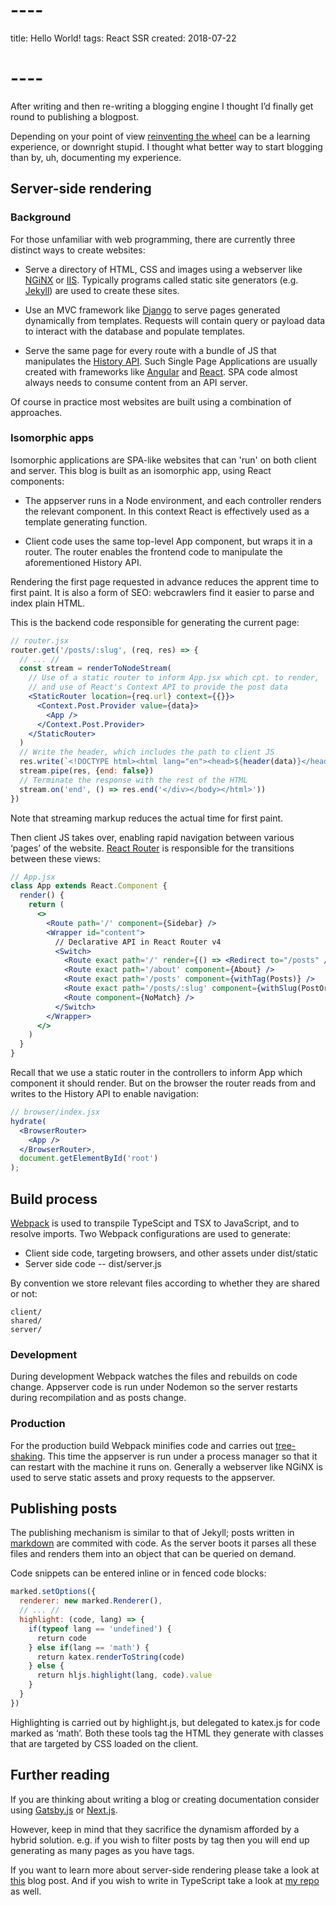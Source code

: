 # ----
title: Hello World!
tags: React SSR
created: 2018-07-22
# ----

After writing and then re-writing a blogging engine I thought I’d finally get round to publishing a blogpost.

Depending on your point of view [reinventing the wheel](https://www.gatsbyjs.org) can be a learning experience, or downright stupid.
I thought what better way to start blogging than by, uh, documenting my experience.

## Server-side rendering

### Background

For those unfamiliar with web programming, there are currently three distinct ways to create websites:

* Serve a directory of HTML, CSS and images using a webserver like [NGiNX](https://www.nginx.com) or [IIS](https://www.iis.net).
  Typically programs called static site generators (e.g. [Jekyll](https://jekyllrb.com)) are used to create these sites.

* Use an MVC framework like [Django](https://www.djangoproject.com) to serve pages generated dynamically from templates.
  Requests will contain query or payload data to interact with the database and populate templates.

* Serve the same page for every route with a bundle of JS that manipulates the [History API](https://developer.mozilla.org/en-US/docs/Web/API/History).
  Such Single Page Applications are usually created with frameworks like [Angular](https://angular.io) and [React](https://reactjs.org).
  SPA code almost always needs to consume content from an API server.

Of course in practice most websites are built using a combination of approaches.

### Isomorphic apps

Isomorphic applications are SPA-like websites that can 'run' on both client and server.
This blog is built as an isomorphic app, using React components:

* The appserver runs in a Node environment, and each controller renders the relevant component.
  In this context React is effectively used as a template generating function.

* Client code uses the same top-level App component, but wraps it in a router.
  The router enables the frontend code to manipulate the aforementioned History API.

Rendering the first page requested in advance reduces the apprent time to first paint.
It is also a form of SEO: webcrawlers find it easier to parse and index plain HTML.

This is the backend code responsible for generating the current page:

```jsx
// router.jsx
router.get('/posts/:slug', (req, res) => {
  // ... //
  const stream = renderToNodeStream(
    // Use of a static router to inform App.jsx which cpt. to render,
    // and use of React's Context API to provide the post data
    <StaticRouter location={req.url} context={{}}>
      <Context.Post.Provider value={data}>
        <App />
      </Context.Post.Provider>
    </StaticRouter>
  )
  // Write the header, which includes the path to client JS
  res.write(`<!DOCTYPE html><html lang="en"><head>${header(data)}</head><body><div id="root">`)
  stream.pipe(res, {end: false})
  // Terminate the response with the rest of the HTML
  stream.on('end', () => res.end('</div></body></html>'))
})
```

Note that streaming markup reduces the actual time for first paint.

Then client JS takes over, enabling rapid navigation between various ‘pages’ of the website.
[React Router](https://github.com/ReactTraining/react-router) is responsible for the transitions between these views:

```jsx
// App.jsx
class App extends React.Component {
  render() {
    return (
      <>
        <Route path='/' component={Sidebar} />
        <Wrapper id="content">
          // Declarative API in React Router v4
          <Switch>
            <Route exact path='/' render={() => <Redirect to="/posts" />} />
            <Route exact path='/about' component={About} />
            <Route exact path='/posts' component={withTag(Posts)} />
            <Route exact path='/posts/:slug' component={withSlug(PostOr404)} />
            <Route component={NoMatch} />
          </Switch>
        </Wrapper>
      </>
    )
  }
}
```

Recall that we use a static router in the controllers to inform App which component it should render.
But on the browser the router reads from and writes to the History API to enable navigation:

```jsx
// browser/index.jsx
hydrate(
  <BrowserRouter>
    <App />
  </BrowserRouter>,
  document.getElementById('root')
);
```

## Build process

[Webpack](https://webpack.js.org/) is used to transpile TypeScipt and TSX to JavaScript, and to resolve imports.
Two Webpack configurations are used to generate:
* Client side code, targeting browsers, and other assets under dist/static
* Server side code -- dist/server.js

By convention we store relevant files according to whether they are shared or not:

```
client/
shared/
server/
```

### Development

During development Webpack watches the files and rebuilds on code change.
Appserver code is run under Nodemon so the server restarts during recompilation and as posts change.

### Production

For the production build Webpack minifies code and carries out [tree-shaking](https://webpack.js.org/guides/tree-shaking/).
This time the appserver is run under a process manager so that it can restart with the machine it runs on.
Generally a webserver like NGiNX is used to serve static assets and proxy requests to the appserver.

## Publishing posts

The publishing mechanism is similar to that of Jekyll; posts written in [markdown](https://github.github.com/gfm/) are commited with code.
As the server boots it parses all these files and renders them into an object that can be queried on demand.

Code snippets can be entered inline or in fenced code blocks: 

```javascript
marked.setOptions({
  renderer: new marked.Renderer(),
  // ... //
  highlight: (code, lang) => {
    if(typeof lang == 'undefined') {
      return code
    } else if(lang == 'math') {
      return katex.renderToString(code)
    } else {
      return hljs.highlight(lang, code).value
    }
  }
})
```

Highlighting is carried out by highlight.js, but delegated to katex.js for code marked as ‘math’.
Both these tools tag the HTML they generate with classes that are targeted by CSS loaded on the client.

## Further reading

If you are thinking about writing a blog or creating documentation consider using [Gatsby.js](https://www.gatsbyjs.org) or [Next.js](https://nextjs.org).

However, keep in mind that they sacrifice the dynamism afforded by a hybrid solution.
e.g. if you wish to filter posts by tag then you will end up generating as many pages as you have tags.

If you want to learn more about server-side rendering please take a look at [this](https://tylermcginnis.com/react-router-server-rendering/) blog post.
And if you wish to write in TypeScript take a look at [my repo](https://github.com/bfdes/bfdes.in) as well.
